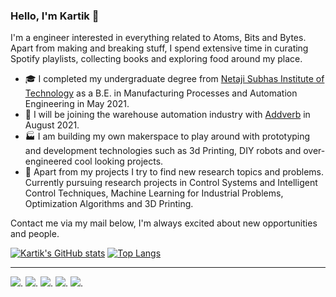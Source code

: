 ### Hello, I'm Kartik 👋

<!--
**Kartik-Singhal26/bio** is a ✨ _special_ ✨ repository because its `README.md` (this file) appears on your GitHub profile.
-->

I'm a engineer interested in everything related to Atoms, Bits and Bytes. Apart from making and breaking stuff, I spend extensive time in curating Spotify playlists, collecting books and exploring food around my place.

- 🎓 I completed my undergraduate degree from [Netaji Subhas Institute of Technology](http://www.nsit.ac.in/) as a B.E. in Manufacturing Processes and Automation Engineering in May 2021. 
- :beginner: I will be joining the warehouse automation industry with [Addverb](https://addverb.com/) in August 2021.
- :factory: I am building my own makerspace to play around with prototyping and development technologies such as 3d Printing, DIY robots and over-engineered cool looking projects.
- :dart: Apart from my projects I try to find new research topics and problems. Currently pursuing research projects in Control Systems and Intelligent Control Techniques, Machine Learning for Industrial Problems, Optimization Algorithms and 3D Printing.

Contact me via my mail below, I'm always excited about new opportunities and people.

[![Kartik's GitHub stats](https://github-readme-stats.vercel.app/api?username=Kartik-Singhal26)](https://github.com/anuraghazra/github-readme-stats)
[![Top Langs](https://github-readme-stats.vercel.app/api/top-langs/?username=Kartik-Singhal26&layout=compact)](https://github.com/anuraghazra/github-readme-stats)



---
<a href="mailto:kartiksinghal35@gmail.com?"><img src="https://img.shields.io/badge/gmail-%23DD0031.svg?&style=for-the-badge&logo=gmail&logoColor=white"/></a>. 
<a href="https://www.instagram.com/kaaaaaaartik/"><img src="https://img.shields.io/badge/Instagram-E4405F.svg?&style=for-the-badge&logo=instagram&logoColor=white"/></a>.
<a href="https://twitter.com/_Kaaartik_"><img src="https://img.shields.io/badge/Twitter-1DA1F2.svg?&style=for-the-badge&logo=twitter&logoColor=white"/></a>.
<a href="https://www.linkedin.com/in/kartik-singhal26/"><img src="https://img.shields.io/badge/LinkedIn-0077B5.svg?&style=for-the-badge&logo=linkedin&logoColor=white"/></a>.
<a href="https://scholar.google.com/citations?user=rBphoDsAAAAJ&hl=en"><img src="https://img.shields.io/badge/Google_Scholar-4285F4?style=for-the-badge&logo=Google_Scholar&logoColor=white"/></a>.

